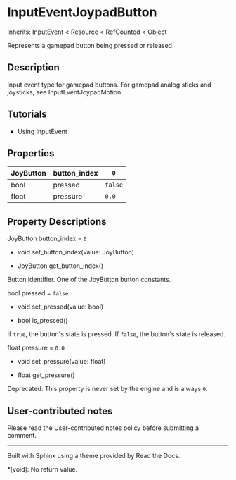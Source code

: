 # InputEventJoypadButton

Inherits: InputEvent < Resource < RefCounted < Object

Represents a gamepad button being pressed or released.

## Description

Input event type for gamepad buttons. For gamepad analog sticks and joysticks,
see InputEventJoypadMotion.

## Tutorials

  * Using InputEvent

## Properties

JoyButton | button_index | `0`  
---|---|---  
bool | pressed | `false`  
float | pressure | `0.0`  
  
## Property Descriptions

JoyButton button_index = `0`

  * void set_button_index(value: JoyButton)

  * JoyButton get_button_index()

Button identifier. One of the JoyButton button constants.

bool pressed = `false`

  * void set_pressed(value: bool)

  * bool is_pressed()

If `true`, the button's state is pressed. If `false`, the button's state is
released.

float pressure = `0.0`

  * void set_pressure(value: float)

  * float get_pressure()

Deprecated: This property is never set by the engine and is always `0`.

## User-contributed notes

Please read the User-contributed notes policy before submitting a comment.

* * *

Built with Sphinx using a theme provided by Read the Docs.

  *[void]: No return value.

